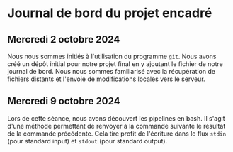 # Journal de bord du projet encadré

## Mercredi 2 octobre 2024

Nous nous sommes initiés à l'utilisation du programme `git`. Nous avons créé un dépôt initial pour notre projet final en y ajoutant le fichier de notre journal de bord. Nous nous sommes familiarisé avec la récupération de fichiers distants et l'envoie de modifications locales vers le serveur.

## Mercredi 9 octobre 2024

Lors de cette séance, nous avons découvert les pipelines en bash. Il s'agit d'une méthode permettant de renvoyer à la commande suivante le résultat de la commande précédente. Cela tire profit de l'écriture dans le flux `stdin` (pour standard input) et `stdout` (pour standard output).
